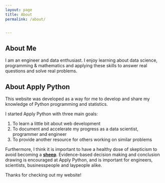 ```yaml
---
layout: page
title: About
permalink: /about/


---
```

About Me
------------

I am an engineer and data enthusiast. I enjoy learning about data science, programming & mathematics and applying
these skills to answer real questions and solve real problems. 

About Apply Python
------------------

This website was developed as a way for me to develop and share my knowledge of Python programming and statistics. 

I started Apply Python with three main goals:

1. To learn a little bit about web development
2. To document and accelerate my progress as a data scientist, programmer and engineer
3. To provide another resource for others working on similar problems

Furthermore, I think it is important to have a healthy dose of skepticism to avoid becoming a [**sheep**](https://en.wikipedia.org/wiki/Animal_Farm#Other_animals). Evidence-based decision making and conclusion drawing 
is encouraged at Apply Python, and is important for engineers, scientists, businesspeople and laypeople alike.

Thanks for checking out my website!
